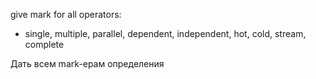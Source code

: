 give mark for all operators:

- single, multiple, parallel, dependent, independent, hot, cold, stream, complete

Дать всем mark-ерам определения 
